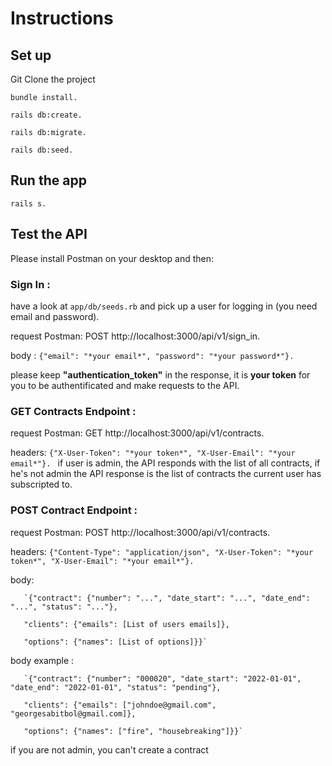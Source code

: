 # Instructions

## Set up
Git Clone the project 

`bundle install.` 

`rails db:create.` 

`rails db:migrate.` 

`rails db:seed. `

## Run the app
`rails s. `

## Test the API
Please install Postman on your desktop and then:

### Sign In : ###

have a look at `app/db/seeds.rb` and pick up a user for logging in (you need email and password). 

request Postman: POST http://localhost:3000/api/v1/sign_in. 

body : `{"email": "*your email*", "password": "*your password*"}. `

please keep **"authentication_token"** in the response, it is **your token** for you to be authentificated and make requests to the API. 

### GET Contracts Endpoint : ###

request Postman: GET http://localhost:3000/api/v1/contracts. 

headers: `{"X-User-Token": "*your token*", "X-User-Email": "*your email*"}. `
if user is admin, the API responds with the list of all contracts, if he's not admin the API response is the list of contracts the current user has subscripted to.

### POST Contract Endpoint : ###

request Postman: POST http://localhost:3000/api/v1/contracts. 

headers: `{"Content-Type": "application/json", "X-User-Token": "*your token*", "X-User-Email": "*your email*"}. `

body:  

       `{"contract": {"number": "...", "date_start": "...", "date_end": "...", "status": "..."},  
       
       "clients": {"emails": [List of users emails]},  
       
       "options": {"names": [List of options]}}`

body example :  

       `{"contract": {"number": "000020", "date_start": "2022-01-01", "date_end": "2022-01-01", "status": "pending"},  
       
       "clients": {"emails": ["johndoe@gmail.com", "georgesabitbol@gmail.com]},  
       
       "options": {"names": ["fire", "housebreaking"]}}`

if you are not admin, you can't create a contract

